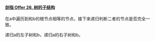 #### [剑指 Offer 26. 树的子结构](https://leetcode.cn/problems/shu-de-zi-jie-gou-lcof/)

在a中遍历到和b的根节点相等的节点，接下来递归判断二者的节点是否完全一致。

递归a的左子树和b，递归a的右子树和b。
